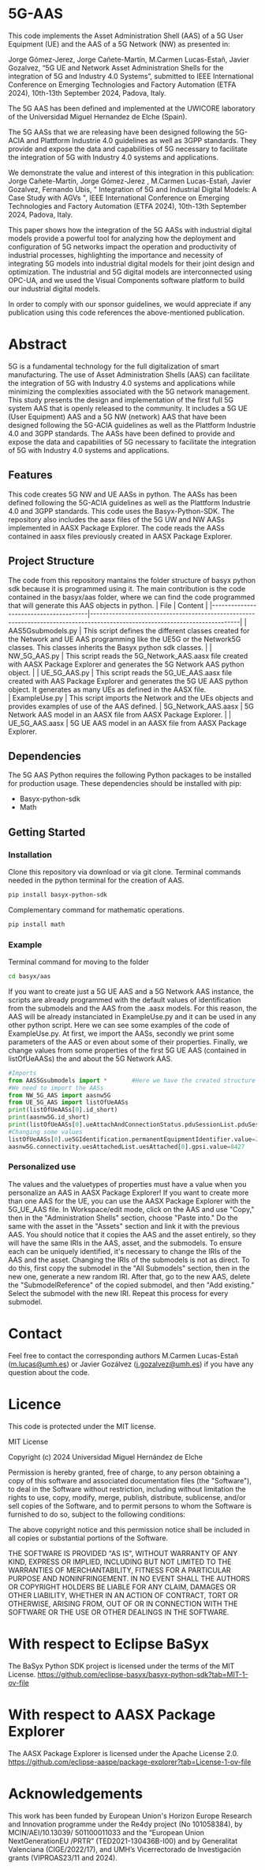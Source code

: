 # 5G-AAS
This code implements the Asset Administration Shell (AAS) of a 5G User Equipment (UE) and the AAS of a 5G Network (NW) as presented in:

Jorge Gómez-Jerez, Jorge Cañete-Martín, M.Carmen Lucas-Estañ, Javier Gozalvez, “5G UE and Network Asset Administration Shells for the integration of 5G and Industry 4.0 Systems”, submitted to IEEE International Conference on Emerging Technologies and Factory Automation (ETFA 2024), 10th-13th September 2024, Padova, Italy.

The 5G AAS has been defined and implemented at the UWICORE laboratory of the Universidad Miguel Hernandez de Elche (Spain). 

The 5G AASs that we are releasing have been designed following the 5G-ACIA and Plattform Industrie 4.0 guidelines as well as 3GPP standards. They provide and expose the data and capabilities of 5G necessary to facilitate the integration of 5G with Industry 4.0 systems and applications.

We demonstrate the value and interest of this integration in this publication:
Jorge Cañete-Martín, Jorge Gómez-Jerez , M.Carmen Lucas-Estañ, Javier Gozalvez, Fernando Ubis, " Integration of 5G and Industrial Digital Models: A Case Study with AGVs ", IEEE International Conference on Emerging Technologies and Factory Automation (ETFA 2024), 10th-13th September 2024, Padova, Italy.

This paper shows how the integration of the 5G AASs with industrial digital models provide a powerful tool for analyzing how the deployment and configuration of 5G networks impact the operation and productivity of industrial processes, highlighting the importance and necessity of integrating 5G models into industrial digital models for their joint design and optimization. The industrial and 5G digital models are interconnected using OPC-UA, and we used the Visual Components software platform to build our industrial digital models.

In order to comply with our sponsor guidelines, we would appreciate if any publication using this code references the above-mentioned publication.

# Abstract
5G is a fundamental technology for the full digitalization of smart manufacturing. The use of Asset Administration Shells (AAS) can facilitate the integration of 5G with Industry 4.0 systems and applications while minimizing the complexities associated with the 5G network management. This study presents the design and implementation of the first full 5G system AAS that is openly released to the community. It includes a 5G UE (User Equipment) AAS and a 5G NW (network) AAS that have been designed following the 5G-ACIA guidelines as well as the Plattform Industrie 4.0 and 3GPP standards. The AASs have been defined to provide and expose the data and capabilities of 5G necessary to facilitate the integration of 5G with Industry 4.0 systems and applications.


## Features
This code creates 5G NW and UE AASs in python. The AASs has been defined following the 5G-ACIA guidelines as well as the Plattform Industrie 4.0 and 3GPP standards. 
This code uses the Basyx-Python-SDK. The repository also includes the aasx files of the 5G UW and NW AASs implemented in AASX Package Explorer. The code reads the AASs contained in aasx files previously created in AASX Package Explorer. 

## Project Structure
The code from this repository mantains the folder structure of basyx python sdk because it is programmed using it. The main contribution is the code contained in the basyx/aas folder, where we can find the code programmed that will generate this AAS objects in python.
| File                         | Content                                                                                                                     |
|---------------------------------------|-----------------------------------------------------------------------------------------------------------------------------|
| AAS5Gsubmodels.py                     | This script defines the different classes created for the Network and UE AAS programming like the UE5G or the Network5G classes. This classes inherits the Basyx python sdk classes.              |
| NW_5G_AAS.py                           | This script reads the 5G_Network_AAS.aasx file created with AASX Package Explorer and generates the 5G Network AAS python object.                                            |
| UE_5G_AAS.py   | This script reads the 5G_UE_AAS.aasx file created with AAS Package Explorer and generates the 5G UE AAS python object. It generates as many UEs as defined in the AASX file.                                         
| ExampleUse.py   | This script imports the Network and the UEs objects and provides examples of use of the AAS defined.
| 5G_Network_AAS.aasx                           | 5G Network AAS model in an AASX file from AASX Package Explorer.                                                                                                         |
| UE_5G_AAS.aasx  | 5G UE AAS model in an AASX file from AASX Package Explorer. 

## Dependencies
The 5G AAS Python requires the following Python packages to be installed for production usage. These dependencies should be installed with pip:
*	Basyx-python-sdk
*	Math

## Getting Started
### Installation
Clone this repository via download or via git clone.
Terminal commands needed in the python terminal for the creation of AAS.
```bash
pip install basyx-python-sdk
``` 
Complementary command for mathematic operations.
```bash
pip install math
``` 
### Example
Terminal command for moving to the folder
```bash
cd basyx/aas
``` 
If you want to create just a 5G UE AAS and a 5G Network AAS instance, the scripts are already programmed with the default values of identification from the submodels and the AAS from the .aasx models. For this reason, the AAS will be already instanciated in ExampleUse.py and it can be used in any other python script. 
Here we can see some examples of the code of ExampleUse.py. At first, we import the AASs, secondly we print some parameters of the AAS or even about some of their properties. Finally, we change values from some properties of the first 5G UE AAS (contained in listOfUeAASs) the and about the 5G Network AAS.

```python
#Imports
from AAS5Gsubmodels import *       #Here we have the created structure for the AAS
#We need to import the AASs
from NW_5G_AAS import aasnw5G
from UE_5G_AAS import listOfUeAASs
print(listOfUeAASs[0].id_short)
print(aasnw5G.id_short)
print(listOfUeAASs[0].ueAttachAndConnectionStatus.pduSessionList.pduSessions[0].qosFlowList.qosFlows[0])
#Changing some values
listOfUeAASs[0].ue5GIdentification.permanentEquipmentIdentifier.value=2976
aasnw5G.connectivity.uesAttachedList.uesAttached[0].gpsi.value=8427
```

### Personalized use
The values and the valuetypes of properties must have a value when you personalize an AAS in AASX Package Explorer!
If you want to create more than one AAS for the UE, you can use the AASX Package Explorer with the 5G_UE_AAS file. In Workspace/edit mode, click on the AAS and use "Copy," then in the "Administration Shells" section, choose "Paste into." Do the same with the asset in the "Assets" section and link it with the previous AAS. You should notice that it copies the AAS and the asset entirely, so they will have the same IRIs in the AAS, asset, and the submodels. To ensure each can be uniquely identified, it's necessary to change the IRIs of the AAS and the asset. Changing the IRIs of the submodels is not as direct. To do this, first copy the submodel in the "All Submodels" section, then in the new one, generate a new random IRI. After that, go to the new AAS, delete the "SubmodelReference" of the copied submodel, and then "Add existing." Select the submodel with the new IRI. Repeat this process for every submodel.

# Contact 
Feel free to contact the corresponding authors M.Carmen Lucas-Estañ (m.lucas@umh.es) or Javier Gozálvez (j.gozalvez@umh.es) if you have any question about the code.
# Licence 
This code is protected under the MIT license.

MIT License

Copyright (c) 2024 Universidad Miguel Hernández de Elche

Permission is hereby granted, free of charge, to any person obtaining a copy
of this software and associated documentation files (the "Software"), to deal
in the Software without restriction, including without limitation the rights
to use, copy, modify, merge, publish, distribute, sublicense, and/or sell
copies of the Software, and to permit persons to whom the Software is
furnished to do so, subject to the following conditions:

The above copyright notice and this permission notice shall be included in all
copies or substantial portions of the Software.

THE SOFTWARE IS PROVIDED "AS IS", WITHOUT WARRANTY OF ANY KIND, EXPRESS OR
IMPLIED, INCLUDING BUT NOT LIMITED TO THE WARRANTIES OF MERCHANTABILITY,
FITNESS FOR A PARTICULAR PURPOSE AND NONINFRINGEMENT. IN NO EVENT SHALL THE
AUTHORS OR COPYRIGHT HOLDERS BE LIABLE FOR ANY CLAIM, DAMAGES OR OTHER
LIABILITY, WHETHER IN AN ACTION OF CONTRACT, TORT OR OTHERWISE, ARISING FROM,
OUT OF OR IN CONNECTION WITH THE SOFTWARE OR THE USE OR OTHER DEALINGS IN THE
SOFTWARE.


With respect to Eclipse BaSyx
========================
The BaSyx Python SDK project is licensed under the terms of the MIT License.
https://github.com/eclipse-basyx/basyx-python-sdk?tab=MIT-1-ov-file


With respect to AASX Package Explorer
========================
The AASX Package Explorer is licensed under the Apache License 2.0.
https://github.com/eclipse-aaspe/package-explorer?tab=License-1-ov-file 
# Acknowledgements
This work has been funded by European Union's Horizon Europe Research and Innovation programme under the Re4dy project (No 101058384), by MCIN/AEI/10.13039/ 501100011033 and the “European Union NextGenerationEU
/PRTR” (TED2021-130436B-I00) and by Generalitat Valenciana (CIGE/2022/17), and UMH’s Vicerrectorado de Investigación grants (VIPROAS23/11 and 2024).

